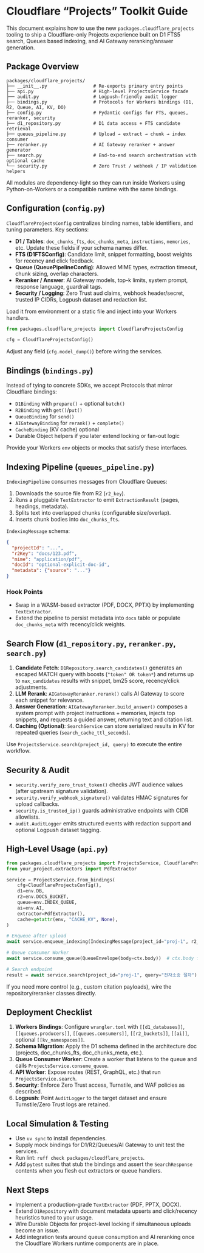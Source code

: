 # Cloudflare “Projects” Toolkit Guide

This document explains how to use the new `packages.cloudflare_projects` tooling to ship a Cloudflare-only Projects experience built on D1 FTS5 search, Queues based indexing, and AI Gateway reranking/answer generation.

## Package Overview

```
packages/cloudflare_projects/
├── __init__.py                 # Re-exports primary entry points
├── api.py                      # High-level ProjectsService facade
├── audit.py                    # Logpush-friendly audit logger
├── bindings.py                 # Protocols for Workers bindings (D1, R2, Queue, AI, KV, DO)
├── config.py                   # Pydantic configs for FTS, queues, reranker, security
├── d1_repository.py            # D1 data access + FTS candidate retrieval
├── queues_pipeline.py          # Upload → extract → chunk → index consumer
├── reranker.py                 # AI Gateway reranker + answer generator
├── search.py                   # End-to-end search orchestration with optional cache
└── security.py                 # Zero Trust / webhook / IP validation helpers
```

All modules are dependency-light so they can run inside Workers using Python-on-Workers or a compatible runtime with the same bindings.

## Configuration (`config.py`)

`CloudflareProjectsConfig` centralizes binding names, table identifiers, and tuning parameters. Key sections:

- **D1 / Tables**: `doc_chunks_fts`, `doc_chunks_meta`, `instructions`, `memories`, etc. Update these fields if your schema names differ.
- **FTS (D1FTSConfig)**: Candidate limit, snippet formatting, boost weights for recency and click feedback.
- **Queue (QueuePipelineConfig)**: Allowed MIME types, extraction timeout, chunk sizing, overlap characters.
- **Reranker / Answer**: AI Gateway models, top-k limits, system prompt, response language, guardrail tags.
- **Security / Logging**: Zero Trust aud claims, webhook header/secret, trusted IP CIDRs, Logpush dataset and redaction list.

Load it from environment or a static file and inject into your Workers handlers.

```python
from packages.cloudflare_projects import CloudflareProjectsConfig

cfg = CloudflareProjectsConfig()
```

Adjust any field (`cfg.model_dump()`) before wiring the services.

## Bindings (`bindings.py`)

Instead of tying to concrete SDKs, we accept Protocols that mirror Cloudflare bindings:

- `D1Binding` with `prepare()` + optional `batch()`
- `R2Binding` with `get()`/`put()`
- `QueueBinding` for `send()`
- `AIGatewayBinding` for `rerank()` + `complete()`
- `CacheBinding` (KV cache) optional
- Durable Object helpers if you later extend locking or fan-out logic

Provide your Workers `env` objects or mocks that satisfy these interfaces.

## Indexing Pipeline (`queues_pipeline.py`)

`IndexingPipeline` consumes messages from Cloudflare Queues:

1. Downloads the source file from R2 (`r2_key`).
2. Runs a pluggable `TextExtractor` to emit `ExtractionResult` (pages, headings, metadata).
3. Splits text into overlapped chunks (configurable size/overlap).
4. Inserts chunk bodies into `doc_chunks_fts`.

`IndexingMessage` schema:

```json
{
  "projectId": "...",
  "r2Key": "docs/123.pdf",
  "mime": "application/pdf",
  "docId": "optional-explicit-doc-id",
  "metadata": {"source": "..."}
}
```

### Hook Points

- Swap in a WASM-based extractor (PDF, DOCX, PPTX) by implementing `TextExtractor`.
- Extend the pipeline to persist metadata into `docs` table or populate `doc_chunks_meta` with recency/click weights.

## Search Flow (`d1_repository.py`, `reranker.py`, `search.py`)

1. **Candidate Fetch**: `D1Repository.search_candidates()` generates an escaped MATCH query with boosts (`"token" OR token*`) and returns up to `max_candidates` results with snippet, bm25 score, recency/click adjustments.
2. **LLM Rerank**: `AIGatewayReranker.rerank()` calls AI Gateway to score each snippet for relevance.
3. **Answer Generation**: `AIGatewayReranker.build_answer()` composes a system prompt with project instructions + memories, injects top snippets, and requests a guided answer, returning text and citation list.
4. **Caching (Optional)**: `SearchService` can store serialized results in KV for repeated queries (`search_cache_ttl_seconds`).

Use `ProjectsService.search(project_id, query)` to execute the entire workflow.

## Security & Audit

- `security.verify_zero_trust_token()` checks JWT audience values (after upstream signature validation).
- `security.verify_webhook_signature()` validates HMAC signatures for upload callbacks.
- `security.is_trusted_ip()` guards administrative endpoints with CIDR allowlists.
- `audit.AuditLogger` emits structured events with redaction support and optional Logpush dataset tagging.

## High-Level Usage (`api.py`)

```python
from packages.cloudflare_projects import ProjectsService, CloudflareProjectsConfig
from your_project.extractors import PdfExtractor

service = ProjectsService.from_bindings(
    cfg=CloudflareProjectsConfig(),
    d1=env.DB,
    r2=env.DOCS_BUCKET,
    queue=env.INDEX_QUEUE,
    ai=env.AI,
    extractor=PdfExtractor(),
    cache=getattr(env, "CACHE_KV", None),
)

# Enqueue after upload
await service.enqueue_indexing(IndexingMessage(project_id="proj-1", r2_key="docs/foo.pdf"))

# Queue consumer Worker
await service.consume_queue(QueueEnvelope(body=ctx.body))  # ctx.body from Queue message

# Search endpoint
result = await service.search(project_id="proj-1", query="전자소송 절차")
```

If you need more control (e.g., custom citation payloads), wire the repository/reranker classes directly.

## Deployment Checklist

1. **Workers Bindings**: Configure `wrangler.toml` with `[[d1_databases]]`, `[[queues.producers]]`, `[[queues.consumers]]`, `[[r2_buckets]]`, `[[ai]]`, optional `[[kv_namespaces]]`.
2. **Schema Migration**: Apply the D1 schema defined in the architecture doc (projects, doc_chunks_fts, doc_chunks_meta, etc.).
3. **Queue Consumer Worker**: Create a worker that listens to the queue and calls `ProjectsService.consume_queue`.
4. **API Worker**: Expose routes (REST, GraphQL, etc.) that run `ProjectsService.search`.
5. **Security**: Enforce Zero Trust access, Turnstile, and WAF policies as described.
6. **Logpush**: Point `AuditLogger` to the target dataset and ensure Turnstile/Zero Trust logs are retained.

## Local Simulation & Testing

- Use `uv sync` to install dependencies.
- Supply mock bindings for D1/R2/Queues/AI Gateway to unit test the services.
- Run lint: `ruff check packages/cloudflare_projects`.
- Add `pytest` suites that stub the bindings and assert the `SearchResponse` contents when you flesh out extractors or queue handlers.

## Next Steps

- Implement a production-grade `TextExtractor` (PDF, PPTX, DOCX).
- Extend `D1Repository` with document metadata upserts and click/recency heuristics tuned to your usage.
- Wire Durable Objects for project-level locking if simultaneous uploads become an issue.
- Add integration tests around queue consumption and AI reranking once the Cloudflare Workers runtime components are in place.

